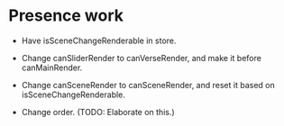 # Presence work

* Have isSceneChangeRenderable in store.
* Change canSliderRender to canVerseRender, and make it before canMainRender.
* Change canSceneRender to canSceneRender, and reset it based on isSceneChangeRenderable.

* Change order. (TODO: Elaborate on this.)